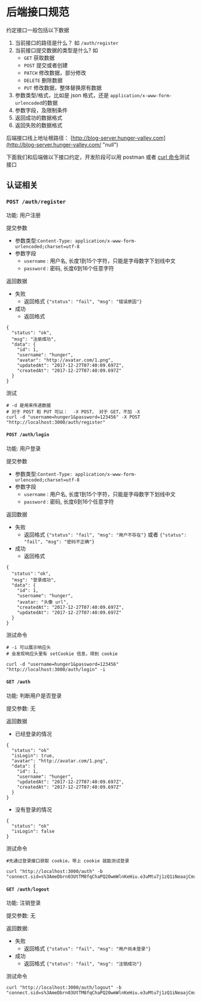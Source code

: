 # 后端接口规范

约定接口一般包括以下数据

1.  当前接口的路径是什么？ 如 `/auth/register`
2.  当前接口提交数据的类型是什么? 如
    *   `GET` 获取数据
    *   `POST` 提交或者创建
    *   `PATCH` 修改数据，部分修改
    *   `DELETE` 删除数据
    *   `PUT` 修改数据，整体替换原有数据
3.  参数类型/格式，比如是 json 格式，还是 `application/x-www-form-urlencoded`的数据
4.  参数字段，及限制条件
5.  返回成功的数据格式
6.  返回失败的数据格式

后端接口线上地址根路径： [http://blog-server.hunger-valley.com](http://blog-server.hunger-valley.com/ "null")

下面我们和后端做以下接口约定，开发阶段可以用 postman 或者 [curl 命令](https://gist.github.com/subfuzion/08c5d85437d5d4f00e58 "null")测试接口

## 认证相关

### `POST /auth/register`

功能: 用户注册

提交参数

*   参数类型:`Content-Type: application/x-www-form-urlencoded;charset=utf-8`
*   参数字段
    *   `username` : 用户名, 长度1到15个字符，只能是字母数字下划线中文
    *   `password` : 密码, 长度6到16个任意字符

返回数据

*   失败
    *   返回格式 `{"status": "fail", "msg": "错误原因"}`
*   成功
    *   返回格式

```
{
  "status": "ok",
  "msg": "注册成功",
  "data": {
    "id": 1,
    "username": "hunger",
    "avatar": "http://avatar.com/1.png",
    "updatedAt": "2017-12-27T07:40:09.697Z",
    "createdAt": "2017-12-27T07:40:09.697Z"
  }
}

```

测试

```
# -d 是用来传递数据
# 对于 POST 和 PUT 可以：  -X POST， 对于 GET，不加 -X
curl -d "username=hunger1&password=123456" -X POST "http://localhost:3000/auth/register"

```

#### `POST /auth/login`

功能: 用户登录

提交参数

*   参数类型:`Content-Type: application/x-www-form-urlencoded;charset=utf-8`
*   参数字段
    *   `username` : 用户名, 长度1到15个字符，只能是字母数字下划线中文
    *   `password` : 密码, 长度6到16个任意字符

返回数据

*   失败
    *   返回格式 `{"status": "fail", "msg": "用户不存在"}` 或者 `{"status": "fail", "msg": "密码不正确"}`
*   成功
    *   返回格式

```
{
  "status"："ok",
  "msg": "登录成功",
  "data": {
    "id": 1,
    "username": "hunger",
    "avatar: "头像 url",
    "createdAt": "2017-12-27T07:40:09.697Z",
    "updatedAt": "2017-12-27T07:40:09.697Z"
  }
}

```

测试命令

```
# -i 可以展示响应头
# 会发现响应头里有 setCookie 信息，得到 cookie

curl -d "username=hunger1&password=123456" "http://localhost:3000/auth/login" -i

```

#### `GET /auth`

功能: 判断用户是否登录

提交参数: 无

返回数据

*   已经登录的情况

```
{
  "status": "ok"
  "isLogin": true,
  "avatar": "http://avatar.com/1.png",
  "data": {
    "id": 1,
    "username": "hunger",
    "updatedAt": "2017-12-27T07:40:09.697Z",
    "createdAt": "2017-12-27T07:40:09.697Z"
  }
}

```

*   没有登录的情况

```
{
  "status": "ok"
  "isLogin": false
}

```

测试命令

```
#先通过登录接口获取 cookie，带上 cookie 就能测试登录

curl "http://localhost:3000/auth" -b "connect.sid=s%3AmeDbrn03UtTM8fqChaPQ20wmWlnKeHiu.e3uMtu7j1zQ1iNeaajCmxkYYGQ%2FyHV1ZsozMvZYWC6s"

```

#### `GET /auth/logout`

功能: 注销登录

提交参数: 无

返回数据:

*   失败
    *   返回格式 `{"status": "fail", "msg": "用户尚未登录"}`
*   成功
    *   返回格式 `{"status": "fail", "msg": "注销成功"}`

测试命令

```
curl "http://localhost:3000/auth/logout" -b "connect.sid=s%3AmeDbrn03UtTM8fqChaPQ20wmWlnKeHiu.e3uMtu7j1zQ1iNeaajCmxkYYGQ%2FyHV1ZsozMvZYWC6s"

```
